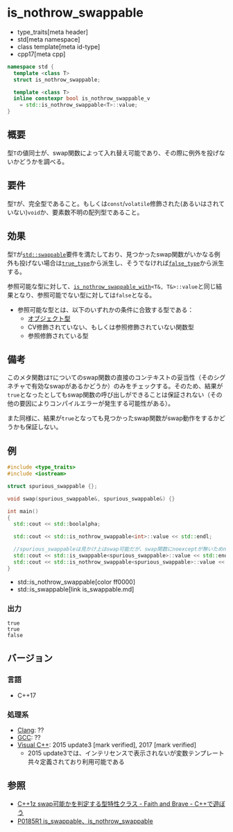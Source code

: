 # is_nothrow_swappable
* type_traits[meta header]
* std[meta namespace]
* class template[meta id-type]
* cpp17[meta cpp]

```cpp
namespace std {
  template <class T>
  struct is_nothrow_swappable;

  template <class T>
  inline constexpr bool is_nothrow_swappable_v
    = std::is_nothrow_swappable<T>::value;
}
```

## 概要
型`T`の値同士が、swap関数によって入れ替え可能であり、その際に例外を投げないかどうかを調べる。


## 要件
型`T`が、完全型であること。もしくは`const`/`volatile`修飾された(あるいはされていない)`void`か、要素数不明の配列型であること。


## 効果
型`T`が[`std::swappable`](/reference/concepts/swappable.md)要件を満たしており、見つかったswap関数がいかなる例外も投げない場合は[`true_type`](true_type.md)から派生し、そうでなければ[`false_type`](false_type.md)から派生する。

参照可能な型に対して、[`is_nothrow_swappable_with`](is_nothrow_swappable_with.md)`<T&, T&>::value`と同じ結果となり、参照可能でない型に対しては`false`となる。

- 参照可能な型とは、以下のいずれかの条件に合致する型である：
    - [オブジェクト型](is_object.md)
    - CV修飾されていない、もしくは参照修飾されていない関数型
    - 参照修飾されている型


## 備考
このメタ関数は`T`についてのswap関数の直接のコンテキストの妥当性（そのシグネチャで有効なswapがあるかどうか）のみをチェックする。そのため、結果が`true`となったとしてもswap関数の呼び出しができることは保証されない（その他の要因によりコンパイルエラーが発生する可能性がある）。

また同様に、結果が`true`となっても見つかったswap関数がswap動作をするかどうかも保証しない。


## 例

```cpp example
#include <type_traits>
#include <iostream>

struct spurious_swappable {};

void swap(spurious_swappable&, spurious_swappable&) {}

int main()
{
  std::cout << std::boolalpha;

  std::cout << std::is_nothrow_swappable<int>::value << std::endl;

  //spurious_swappableは見かけ上はswap可能だが、swap関数にnoexceptが無いためnothrow_swappableではない
  std::cout << std::is_swappable<spurious_swappable>::value << std::endl;
  std::cout << std::is_nothrow_swappable<spurious_swappable>::value << std::endl;
}
```
* std::is_nothrow_swappable[color ff0000]
* std::is_swappable[link is_swappable.md]

### 出力
```
true
true
false
```

## バージョン
### 言語
- C++17

### 処理系
- [Clang](/implementation.md#clang): ??
- [GCC](/implementation.md#gcc): ??
- [Visual C++](/implementation.md#visual_cpp): 2015 update3 [mark verified], 2017 [mark verified]
	- 2015 update3では、インテリセンスで表示されないが変数テンプレート共々定義されており利用可能である

## 参照
- [C++1z swap可能かを判定する型特性クラス - Faith and Brave - C++で遊ぼう](https://faithandbrave.hateblo.jp/entry/2016/06/24/165526)
- [P0185R1 is_swappable、is_nothrow_swappable](http://www.open-std.org/jtc1/sc22/wg21/docs/papers/2016/p0185r1.html)
